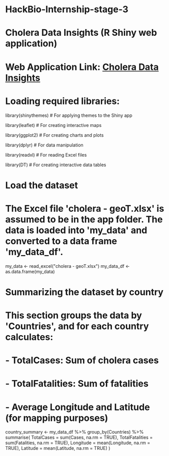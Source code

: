 # HackBio-Internship-stage-3
# Cholera Data Insights (R Shiny web application)
# Web Application Link: [Cholera Data Insights](https://choleradatainsights.shinyapps.io/solve/)
# Loading required libraries:
library(shinythemes)     # For applying themes to the Shiny app

library(leaflet)         # For creating interactive maps

library(ggplot2)         # For creating charts and plots

library(dplyr)           # For data manipulation

library(readxl)          # For reading Excel files

 library(DT)              # For creating interactive data tables


# Load the dataset
# The Excel file 'cholera - geoT.xlsx' is assumed to be in the app folder. The data is loaded into 'my_data' and converted to a data frame 'my_data_df'.
my_data <- read_excel("cholera - geoT.xlsx")
my_data_df <- as.data.frame(my_data)

# Summarizing the dataset by country
# This section groups the data by 'Countries', and for each country calculates:
# - TotalCases: Sum of cholera cases
# - TotalFatalities: Sum of fatalities
# - Average Longitude and Latitude (for mapping purposes)
 country_summary <- my_data_df %>%
 group_by(Countries) %>%
 summarise(
TotalCases = sum(Cases, na.rm = TRUE),
TotalFatalities = sum(Fatalities, na.rm = TRUE),
Longitude = mean(Longitude, na.rm = TRUE),
Latitude = mean(Latitude, na.rm = TRUE)
)
